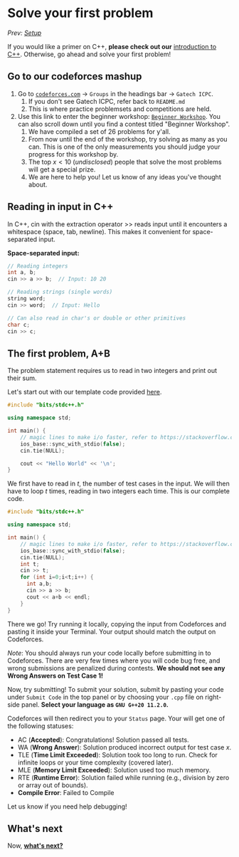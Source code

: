 # Solve your first problem

*Prev: [Setup](./2_setup.md)*

If you would like a primer on C++, **please check out our** [introduction to C++](./appendix/intro_to_cpp.md). Otherwise, go ahead and solve your first problem!

## Go to our codeforces mashup

1. Go to [`codeforces.com`](https://codeforces.com) -> `Groups` in the headings bar -> `Gatech ICPC`.
   1. If you don't see Gatech ICPC, refer back to `README.md`
   2. This is where practice problemsets and competitions are held.
2. Use this link to enter the beginner workshop: [`Beginner Workshop`](https://codeforces.com/group/j7YsoIFtw4/contest/551690). You can also scroll down until you find a contest titled "Beginner Workshop".
   1. We have compiled a set of 26 problems for y'all.
   2. From now until the end of the workshop, try solving as many as you can. This is one of the only measurements you should judge your progress for this workshop by.
   3. The top $x<10$ (*undisclosed*) people that solve the most problems will get a special prize.
   4. We are here to help you! Let us know of any ideas you've thought about.

## Reading in input in C++

In C++, cin with the extraction operator >> reads input until it encounters a whitespace (space, tab, newline). This makes it convenient for space-separated input.

**Space-separated input:**

```cpp
// Reading integers
int a, b;
cin >> a >> b;  // Input: 10 20

// Reading strings (single words)
string word;
cin >> word;  // Input: Hello

// Can also read in char's or double or other primitives
char c;
cin >> c;
```

## The first problem, A+B

The problem statement requires us to read in two integers and print out their sum.

Let's start out with our template code provided [here](./appendix/template.cpp).

```cpp
#include "bits/stdc++.h"

using namespace std;

int main() {
    // magic lines to make i/o faster, refer to https://stackoverflow.com/a/31165481 if you're curious why
    ios_base::sync_with_stdio(false);
    cin.tie(NULL);

    cout << "Hello World" << '\n';
}
```

We first have to read in $t$, the number of test cases in the input. We will then have to loop $t$ times, reading in two integers each time. This is our complete code.

```cpp
#include "bits/stdc++.h"

using namespace std;

int main() {
    // magic lines to make i/o faster, refer to https://stackoverflow.com/a/31165481 if you're curious why
    ios_base::sync_with_stdio(false);
    cin.tie(NULL);
    int t;
    cin >> t;
    for (int i=0;i<t;i++) {
      int a,b;
      cin >> a >> b;
      cout << a+b << endl;
    }
}
```

There we go! Try running it locally, copying the input from Codeforces and pasting it inside your Terminal. Your output should match the output on Codeforces.

*Note*: You should always run your code locally before submitting in to Codeforces. There are very few times where you will code bug free, and wrong submissions are penalized during contests. **We should not see any Wrong Answers on Test Case 1!**

Now, try submitting! To submit your solution, submit by pasting your code under `Submit Code` in the top panel or by choosing your `.cpp` file on right-side panel. **Select your language as `GNU G++20 11.2.0`.**

Codeforces will then redirect you to your `Status` page. Your will get one of the following statuses:

- AC (**Accepted**): Congratulations! Solution passed all tests.
- WA (**Wrong Answer**): Solution produced incorrect output for test case $x$.
- TLE (**Time Limit Exceeded**): Solution took too long to run. Check for infinite loops or your time complexity (covered later).
- MLE (**Memory Limit Exceeded**): Solution used too much memory.
- RTE (**Runtime Error**): Solution failed while running (e.g., division by zero or array out of bounds).
- **Compile Error**: Failed to Compile

Let us know if you need help debugging!

## What's next

Now, [**what's next?**](./4_practice_practice_practice.md)
